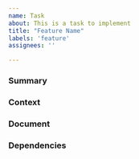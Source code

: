 ```yaml
---
name: Task
about: This is a task to implement
title: "Feature Name"
labels: 'feature'
assignees: ''

---
```

<!-- Text within these arrows are notes for you and should be deleted -->

### Summary

<!-- Provide a general summary of the task here and in the title -->

### Context 

<!-- Is the task related to a problem? Please describe -->

<!-- Describe the goal of the task, what is it trying to achieve? -->

<!-- Describe alternatives you've considered -->

<!-- Any other context, art, pictures, concepts, etc. -->

### Document

<!-- Is the task already designed? If so, link the document -->

### Dependencies
<!-- List any tasks that need to be completed before this one -->

<!-- List any tasks that may be needed to validate this one -->
